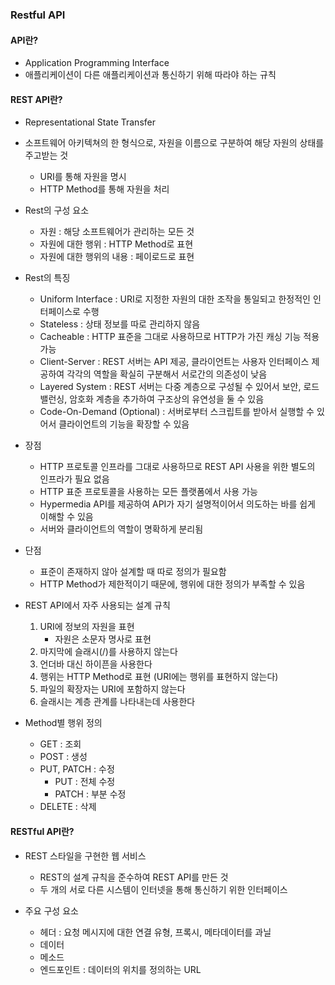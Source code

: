 ### Restful API

####  API란?
- Application Programming Interface
- 애플리케이션이 다른 애플리케이션과 통신하기 위해 따라야 하는 규칙


#### REST API란?
- Representational State Transfer
- 소프트웨어 아키텍쳐의 한 형식으로, 자원을 이름으로 구분하여 해당 자원의 상태를 주고받는 것

  - URI를 통해 자원을 명시
  - HTTP Method를 통해 자원을 처리

- Rest의 구성 요소
  - 자원 : 해당 소프트웨어가 관리하는 모든 것
  - 자원에 대한 행위 : HTTP Method로 표현
  - 자원에 대한 행위의 내용 : 페이로드로 표현
- Rest의 특징
  - Uniform Interface : URI로 지정한 자원의 대한 조작을 통일되고 한정적인 인터페이스로 수행
  - Stateless : 상태 정보를 따로 관리하지 않음
  - Cacheable : HTTP 표준을 그대로 사용하므로 HTTP가 가진 캐싱 기능 적용 가능
  - Client-Server : REST 서버는 API 제공, 클라이언트는 사용자 인터페이스 제공하여 각각의 역할을 확실히 구분해서 서로간의 의존성이 낮음
  - Layered System : REST 서버는 다중 계층으로 구성될 수 있어서 보안, 로드 밸런싱, 암호화 계층을 추가하여 구조상의 유연성을 둘 수 있음
  - Code-On-Demand (Optional) : 서버로부터 스크립트를 받아서 실행할 수 있어서 클라이언트의 기능을 확장할 수 있음
- 장점
  - HTTP 프로토콜 인프라를 그대로 사용하므로 REST API 사용을 위한 별도의 인프라가 필요 없음
  - HTTP 표준 프로토콜을 사용하는 모든 플랫폼에서 사용 가능
  - Hypermedia API를 제공하여 API가 자기 설명적이어서 의도하는 바를 쉽게 이해할 수 있음
  - 서버와 클라이언트의 역할이 명확하게 분리됨
- 단점
  - 표준이 존재하지 않아 설계할 때 따로 정의가 필요함
  - HTTP Method가 제한적이기 때문에, 행위에 대한 정의가 부족할 수 있음
  
- REST API에서 자주 사용되는 설계 규칙
  1. URI에 정보의 자원을 표현
     - 자원은 소문자 명사로 표현
  2. 마지막에 슬래시(/)를 사용하지 않는다
  3. 언더바 대신 하이픈을 사용한다
  4. 행위는 HTTP Method로 표현 (URI에는 행위를 표현하지 않는다)
  5. 파일의 확장자는 URI에 포함하지 않는다
  6. 슬래시는 계층 관계를 나타내는데 사용한다
- Method별 행위 정의
  - GET : 조회
  - POST : 생성
  - PUT, PATCH : 수정
    - PUT : 전체 수정
    - PATCH : 부분 수정
  - DELETE : 삭제

#### RESTful API란?
- REST 스타일을 구현한 웹 서비스
  - REST의 설계 규칙을 준수하여 REST API를 만든 것
  - 두 개의 서로 다른 시스템이 인터넷을 통해 통신하기 위한 인터페이스

- 주요 구성 요소
  - 헤더 : 요청 메시지에 대한 연결 유형, 프록시, 메타데이터를 과닐
  - 데이터
  - 메소드
  - 엔드포인트 : 데이터의 위치를 정의하는 URL
